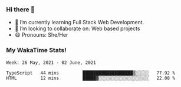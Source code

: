 ### Hi there 👋

- 🌱 I’m currently learning Full Stack Web Development.
- 👯 I’m looking to collaborate on: Web based projects
- 😄 Pronouns: She/Her

### My WakaTime Stats!

<!--START_SECTION:waka-->
```text
Week: 26 May, 2021 - 02 June, 2021

TypeScript   44 mins         ███████████████████▒░░░░░   77.92 % 
HTML         12 mins         █████▓░░░░░░░░░░░░░░░░░░░   22.08 % 
```
<!--END_SECTION:waka-->
